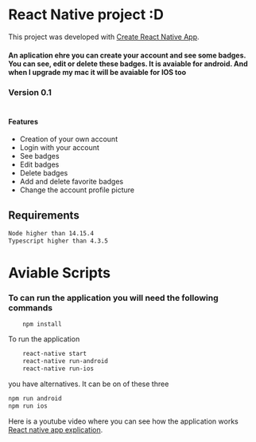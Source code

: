 # React Native project :D


This project was developed with [Create React Native App](https://github.com/expo/create-react-native-app).
#### An aplication ehre you can create your account and see some badges. You can see, edit or delete these badges. It is avaiable for android. And when I upgrade my mac it will be avaiable for IOS too

### Version 0.1
# 
#### Features
- Creation of your own account
- Login with your account
- See badges
- Edit badges
- Delete badges
- Add and delete favorite badges
- Change the account profile picture

## Requirements

```bash
Node higher than 14.15.4
Typescript higher than 4.3.5
```

# Aviable Scripts

### To can run the application you will need the following commands



```
    npm install
```
To run the application
```bash
    react-native start 
    react-native run-android 
    react-native run-ios
```
 you have alternatives. It can be on of these three

```bash
npm run android
npm run ios
```

Here is a youtube video where you can see how the application works [React native app explication](https://youtu.be/8ufW472DIZE).